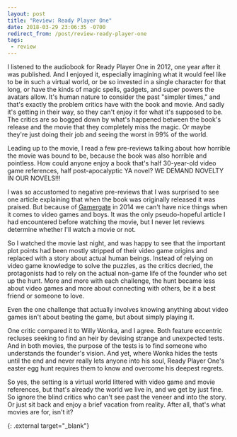 ```yaml
---
layout: post
title: "Review: Ready Player One"
date: 2018-03-29 23:06:35 -0700
redirect_from: /post/review-ready-player-one
tags:
 - review
---
```


I listened to the audiobook for Ready Player One in 2012, one year after it was published. And I enjoyed it, especially imagining what it would feel like to be in such a virtual world, or be so invested in a single character for that long, or have the kinds of magic spells, gadgets, and super powers the avatars allow. It's human nature to consider the past "simpler times," and that's exactly the problem critics have with the book and movie. And sadly it's getting in their way, so they can't enjoy it for what it's supposed to be. The critics are so bogged down by what's happened between the book's release and the movie that they completely miss the magic. Or maybe they're just doing their job and seeing the worst in 99% of the world.

Leading up to the movie, I read a few pre-reviews talking about how horrible the movie was bound to be, because the book was also horrible and pointless. How could anyone enjoy a book that's half 30-year-old video game references, half post-apocalyptic YA novel? WE DEMAND NOVELTY IN OUR NOVELS!!!

I was so accustomed to negative pre-reviews that I was surprised to see one article explaining that when the book was originally released it was praised. But because of [Gamergate][1] in 2014 we can't have nice things when it comes to video games and boys. It was the only pseudo-hopeful article I had encountered before watching the movie, but I never let reviews determine whether I'll watch a movie or not.

So I watched the movie last night, and was happy to see that the important plot points had been mostly stripped of their video game origins and replaced with a story about actual human beings. Instead of relying on video game knowledge to solve the puzzles, as the critics decried, the protagonists had to rely on the actual non-game life of the founder who set up the hunt. More and more with each challenge, the hunt became less about video games and more about connecting with others, be it a best friend or someone to love.

Even the one challenge that actually involves knowing anything about video games isn't about beating the game, but about simply playing it.

One critic compared it to Willy Wonka, and I agree. Both feature eccentric recluses seeking to find an heir by devising strange and unexpected tests. And in both movies, the purpose of the tests is to find someone who understands the founder's vision. And yet, where Wonka hides the tests until the end and never really lets anyone into his soul, Ready Player One's easter egg hunt requires them to know and overcome his deepest regrets.

So yes, the setting is a virtual world littered with video game and movie references, but that's already the world we live in, and we get by just fine. So ignore the blind critics who can't see past the veneer and into the story. Or just sit back and enjoy a brief vacation from reality. After all, that's what movies are for, isn't it?

[1]: https://en.wikipedia.org/wiki/Gamergate_(harassment_campaign)
  {: .external target="_blank"}
